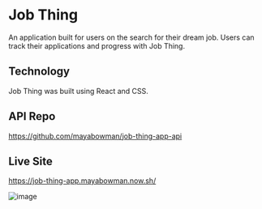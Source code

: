 # Job Thing

An application built for users on the search for their dream job. Users can track their applications and progress with Job Thing.

## Technology

Job Thing was built using React and CSS.

## API Repo

https://github.com/mayabowman/job-thing-app-api

## Live Site

https://job-thing-app.mayabowman.now.sh/

![image](https://user-images.githubusercontent.com/50124247/73125963-f8be4300-3f7a-11ea-9a42-be483c706f14.png)